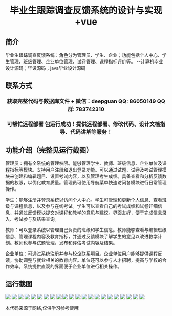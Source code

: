 <p><h1 align="center">毕业生跟踪调查反馈系统的设计与实现+vue</h1></p>

## 简介
毕业生跟踪调查反馈系统：角色分为管理员、学生、企业；功能包括个人中心、学生管理、班级管理、企业单位管理、试卷管理、课程指标评价等。    --计算机毕业设计源码；毕设源码；java毕业设计源码


## 联系方式
<p><h3 align="center">获取完整代码与数据库文件 + 微信：deepguan QQ: 86050149 QQ群: 783742310</h3></p>
<p><h3 align="center">可帮忙远程部署 包运行成功！提供远程部署、修改代码、设计文档指导、代码讲解等服务！</h3></p>

## 功能介绍（完整见运行截图）
管理员：拥有全系统的管理权限。能够管理学生、教师、班级信息、企业单位及课程指标等模块。支持用户注册和退出登录功能。可以通过试题、试卷及考试管理模块来创建和编辑题目、设置考试内容，以及管理考生成绩。具备查看和分析反馈数据的权限，以优化教育质量。管理员可使用导航菜单快速访问各模块进行日常管理操作。

学生：能够注册并登录系统以访问个人中心。学生可管理和更新个人信息、查看班级与课程信息，以及参与在线考试。学生可以查看自己的考试成绩和试卷详细信息，并通过反馈模块提交对课程和教学的意见与建议。界面友好，便于完成信息录入、考试参与及结果查询。

教师：可以登录系统以管理自己负责的班级和学生信息。教师能够查看与编辑班级信息、管理课程内容及教育指标，并通过反馈模块了解学生的意见以改进教学计划。教师也参与试题管理，发布和评估考试内容及结果。

企业单位：可通过系统注册并参与校企联系项目。企业单位用户能够提供课程反馈，协助调整与就业相关的教育内容。单位还可以参与人才招聘，提高与学校的合作效率。系统提供直观的界面便于企业单位进行相关操作。


## 运行截图
![](img/001.jpg)
![](img/002.jpg)
![](img/003.jpg)
![](img/004.jpg)
![](img/005.jpg)
![](img/006.jpg)
![](img/007.jpg)
![](img/008.jpg)
![](img/009.jpg)
![](img/010.jpg)
![](img/011.jpg)
![](img/012.jpg)
![](img/013.jpg)
![](img/014.jpg)
![](img/015.jpg)
![](img/016.jpg)
![](img/017.jpg)
![](img/018.jpg)
![](img/019.jpg)
![](img/020.jpg)
![](img/021.jpg)
![](img/022.jpg)

<p>本代码来源于网络,仅供学习参考使用!</p>
